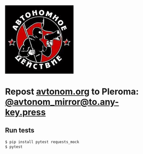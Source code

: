 ![avtonom](img/logo_225x225.png)

# Repost [avtonom.org](https://avtonom.org/) to Pleroma: [@avtonom\_mirror@to.any-key.press](https://to.any-key.press/avtonom_mirror)

## Run tests

```
$ pip install pytest requests_mock
$ pytest
```
